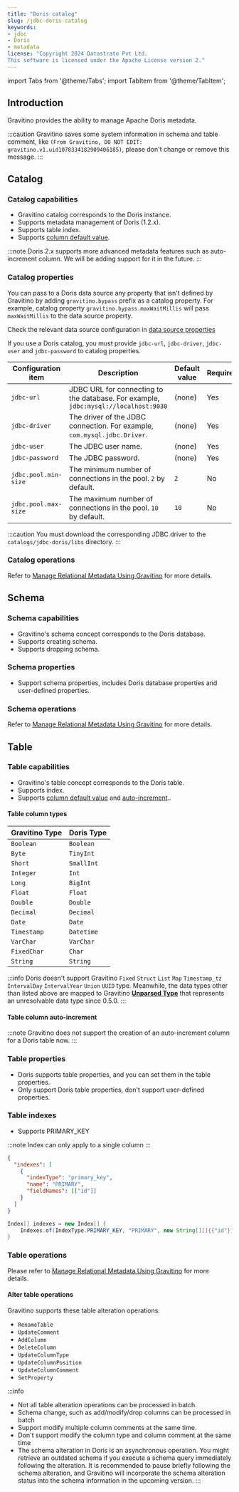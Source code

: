 ```yaml
---
title: "Doris catalog"
slug: /jdbc-doris-catalog
keywords:
- jdbc
- Doris
- metadata
license: "Copyright 2024 Datastrato Pvt Ltd.
This software is licensed under the Apache License version 2."
---
```


import Tabs from '@theme/Tabs';
import TabItem from '@theme/TabItem';

## Introduction

Gravitino provides the ability to manage Apache Doris metadata.

:::caution
Gravitino saves some system information in schema and table comment, like `(From Gravitino, DO NOT EDIT: gravitino.v1.uid1078334182909406185)`, please don't change or remove this message.
:::

## Catalog

### Catalog capabilities

- Gravitino catalog corresponds to the Doris instance.
- Supports metadata management of Doris (1.2.x).
- Supports table index.
- Supports [column default value](./manage-relational-metadata-using-gravitino.md#table-column-default-value).

:::note
Doris 2.x supports more advanced metadata features such as auto-increment column. We will be adding support for it in the future.
:::

### Catalog properties

You can pass to a Doris data source any property that isn't defined by Gravitino by adding `gravitino.bypass` prefix as a catalog property. For example, catalog property `gravitino.bypass.maxWaitMillis` will pass `maxWaitMillis` to the data source property.

Check the relevant data source configuration in [data source properties](https://commons.apache.org/proper/commons-dbcp/configuration.html)

If you use a Doris catalog, you must provide `jdbc-url`, `jdbc-driver`, `jdbc-user` and `jdbc-password` to catalog properties.

| Configuration item   | Description                                                                         | Default value | Required | Since Version |
|----------------------|-------------------------------------------------------------------------------------|---------------|----------|---------------|
| `jdbc-url`           | JDBC URL for connecting to the database. For example, `jdbc:mysql://localhost:9030` | (none)        | Yes      | 0.5.0         |
| `jdbc-driver`        | The driver of the JDBC connection. For example, `com.mysql.jdbc.Driver`.            | (none)        | Yes      | 0.5.0         |
| `jdbc-user`          | The JDBC user name.                                                                 | (none)        | Yes      | 0.5.0         |
| `jdbc-password`      | The JDBC password.                                                                  | (none)        | Yes      | 0.5.0         |
| `jdbc.pool.min-size` | The minimum number of connections in the pool. `2` by default.                      | `2`           | No       | 0.5.0         |
| `jdbc.pool.max-size` | The maximum number of connections in the pool. `10` by default.                     | `10`          | No       | 0.5.0         |

:::caution
You must download the corresponding JDBC driver to the `catalogs/jdbc-doris/libs` directory.
:::

### Catalog operations

Refer to [Manage Relational Metadata Using Gravitino](./manage-relational-metadata-using-gravitino.md#catalog-operations) for more details.

## Schema

### Schema capabilities

- Gravitino's schema concept corresponds to the Doris database.
- Supports creating schema.
- Supports dropping schema.

### Schema properties

- Support schema properties, includes Doris database properties and user-defined properties.

### Schema operations

Refer to [Manage Relational Metadata Using Gravitino](./manage-relational-metadata-using-gravitino.md#schema-operations) for more details.

## Table

### Table capabilities

- Gravitino's table concept corresponds to the Doris table.
- Supports index.
- Supports [column default value](./manage-relational-metadata-using-gravitino.md#table-column-default-value) and [auto-increment](./manage-relational-metadata-using-gravitino.md#table-column-auto-increment)..

#### Table column types

| Gravitino Type | Doris Type |
|----------------|------------|
| `Boolean`      | `Boolean`  |
| `Byte`         | `TinyInt`  |
| `Short`        | `SmallInt` |
| `Integer`      | `Int`      |
| `Long`         | `BigInt`   |
| `Float`        | `Float`    |
| `Double`       | `Double`   |
| `Decimal`      | `Decimal`  |
| `Date`         | `Date`     |
| `Timestamp`    | `Datetime` |
| `VarChar`      | `VarChar`  |
| `FixedChar`    | `Char`     |
| `String`       | `String`   |

:::info
Doris doesn't support Gravitino `Fixed` `Struct` `List` `Map` `Timestamp_tz` `IntervalDay` `IntervalYear` `Union` `UUID` type.
Meanwhile, the data types other than listed above are mapped to Gravitino **[Unparsed Type](./manage-relational-metadata-using-gravitino.md#unparsed-type)** that represents an unresolvable data type since 0.5.0.
:::

#### Table column auto-increment

:::note
Gravitino does not support the creation of an auto-increment column for a Doris table now.
:::


### Table properties

- Doris supports table properties, and you can set them in the table properties.
- Only support Doris table properties, don't support user-defined properties.

### Table indexes

- Supports PRIMARY_KEY

:::note
Index can only apply to a single column
:::

<Tabs>
<TabItem value="json" label="Json">

```json
{
  "indexes": [
    {
      "indexType": "primary_key",
      "name": "PRIMARY",
      "fieldNames": [["id"]]
    }
  ]
}
```

</TabItem>
<TabItem value="java" label="Java">

```java
Index[] indexes = new Index[] {
    Indexes.of(IndexType.PRIMARY_KEY, "PRIMARY", new String[][]{{"id"}})
}
```

</TabItem>
</Tabs>

### Table operations

Please refer to [Manage Relational Metadata Using Gravitino](./manage-relational-metadata-using-gravitino.md#table-operations) for more details.

#### Alter table operations

Gravitino supports these table alteration operations:

- `RenameTable`
- `UpdateComment`
- `AddColumn`
- `DeleteColumn`
- `UpdateColumnType`
- `UpdateColumnPosition`
- `UpdateColumnComment`
- `SetProperty`

:::info
 - Not all table alteration operations can be processed in batch. 
 - Schema change, such as add/modify/drop columns can be processed in batch
 - Support modify multiple column comments at the same time.
 - Don't support modify the column type and column comment at the same time
 - The schema alteration in Doris is an asynchronous operation. You might retrieve an outdated schema if you execute a schema query immediately following the alteration. It is recommended to pause briefly following the schema alteration, and Gravitino will incorporate the schema alteration status into the schema information in the upcoming version.
:::
